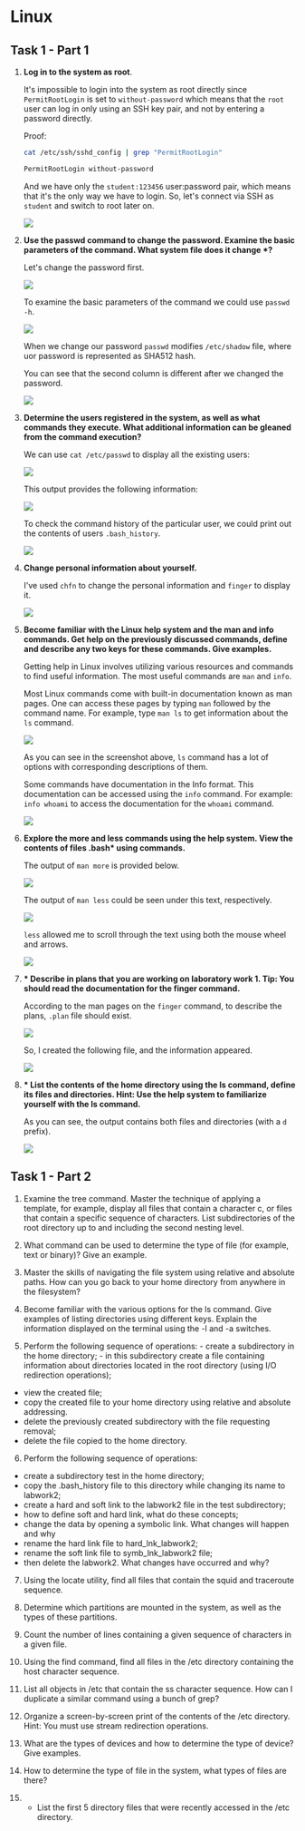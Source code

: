 # Linux

## Task 1 - Part 1

1. **Log in to the system as root**.

    It's impossible to login into the system as root directly since `PermitRootLogin` is set to `without-password` which means that the `root` user can log in only using an SSH key pair, and not by entering a password directly.

    Proof:

    ```bash
    cat /etc/ssh/sshd_config | grep "PermitRootLogin"
    
    PermitRootLogin without-password
    ```
    And we have only the `student:123456` user:password pair, which means that it's the only way we have to login. So, let's connect via SSH as `student` and switch to root later on.

    ![](images/login_as_root.png)

2. **Use the passwd command to change the password. Examine the basic parameters of the command. What system file does it change \*?**
    
    Let's change the password first.
    
    ![](images/change_password.png)

    To examine the basic parameters of the command we could use `passwd -h`.

    ![](images/passwd_options.png)

    When we change our password `passwd` modifies `/etc/shadow` file, where uor password is represented as SHA512 hash.

    You can see that the second column is different after we changed the password.

    ![](images/etc_shadow.png)

3. **Determine the users registered in the system, as well as what commands they execute. What additional information can be gleaned from the command execution?**

    We can use `cat /etc/passwd` to display all the existing users:

    ![](images/etc_passwd.png)

    This output provides the following information:
    
    ![](images/passwd_info.png)

    To check the command history of the particular user, we could print out the contents of users `.bash_history`.

    ![](images/history.png)

4. **Change personal information about yourself.**

    I've used `chfn` to change the personal information and `finger` to display it.

    ![](images/chfn.png)

5. **Become familiar with the Linux help system and the man and info commands. Get help on the previously discussed commands, define and describe any two keys for these commands. Give examples.**

    Getting help in Linux involves utilizing various resources and commands to find useful information. The most useful commands are `man` and `info`.

    Most Linux commands come with built-in documentation known as man pages. One can access these pages by typing `man` followed by the command name. For example, type `man ls` to get information about the `ls` command.

    ![](images/man_command.png)

    As you can see in the screenshot above, `ls` command has a lot of options with corresponding descriptions of them.

    Some commands have documentation in the Info format. This documentation can be accessed using the `info` command. For example: `info whoami` to access the documentation for the `whoami` command.

    ![](images/info_command.png)



6. **Explore the more and less commands using the help system. View the contents of files .bash\* using commands.**

    The output of `man more` is provided below.

    ![](images/man_more.png)

    The output of `man less` could be seen under this text, respectively.

    ![](images/man_less.png)
    
    `less` allowed me to scroll through the text using both the mouse wheel and arrows.
    
    ![](images/less_bashrc.png)

7. **\* Describe in plans that you are working on laboratory work 1. Tip: You should read the documentation for the finger command.**

    According to the man pages on the `finger` command, to describe the plans, `.plan` file should exist.

    ![](images/man_plan.png)

    So, I created the following file, and the information appeared.

    ![](images/plan_finger.png)

8. **\* List the contents of the home directory using the ls command, define its files and directories. Hint: Use the help system to familiarize yourself with the ls command.**

    As you can see, the output contains both files and directories (with a `d` prefix).

    ![](images/ls_la.png)


## Task 1 - Part 2

1. Examine the tree command. Master the technique of applying a template, for example, display all files that contain a character c, or files that contain a specific sequence of characters. List subdirectories of the root directory up to and including the second nesting level.



2. What command can be used to determine the type of file (for example, text or binary)? Give an example.



3. Master the skills of navigating the file system using relative and absolute paths. How can you go back to your home directory from anywhere in the filesystem?



4. Become familiar with the various options for the ls command. Give examples of listing directories using different keys. Explain the information displayed on the terminal using the -l and -a switches.



5. Perform the following sequence of operations: - create a subdirectory in the home directory; - in this subdirectory create a file containing information about directories located in the root directory (using I/O redirection operations);
- view the created file;
- copy the created file to your home directory using relative and absolute addressing.
- delete the previously created subdirectory with the file requesting removal;
- delete the file copied to the home directory.



6. Perform the following sequence of operations:
- create a subdirectory test in the home directory;
- copy the .bash_history file to this directory while changing its name to labwork2;
- create a hard and soft link to the labwork2 file in the test subdirectory;
- how to define soft and hard link, what do these
concepts;
- change the data by opening a symbolic link. What changes will happen and why
- rename the hard link file to hard_lnk_labwork2;
- rename the soft link file to symb_lnk_labwork2 file;
- then delete the labwork2. What changes have occurred and why?



7. Using the locate utility, find all files that contain the squid and traceroute sequence.



8. Determine which partitions are mounted in the system, as well as the types of these partitions.



9. Count the number of lines containing a given sequence of characters in a given file.



10. Using the find command, find all files in the /etc directory containing the host character sequence.



11. List all objects in /etc that contain the ss character sequence. How can I duplicate a similar command using a bunch of grep?



12. Organize a screen-by-screen print of the contents of the /etc directory. Hint: You must use stream redirection operations.



13. What are the types of devices and how to determine the type of device? Give examples.



14. How to determine the type of file in the system, what types of files are there?



15. * List the first 5 directory files that were recently accessed in the /etc directory.

